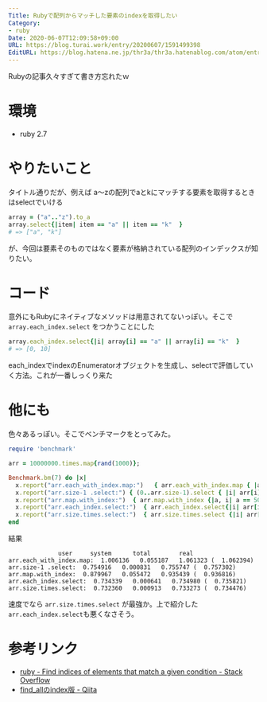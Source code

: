 ```yaml
---
Title: Rubyで配列からマッチした要素のindexを取得したい
Category:
- ruby
Date: 2020-06-07T12:09:58+09:00
URL: https://blog.turai.work/entry/20200607/1591499398
EditURL: https://blog.hatena.ne.jp/thr3a/thr3a.hatenablog.com/atom/entry/26006613580173309
---
```


Rubyの記事久々すぎて書き方忘れたｗ

# 環境

- ruby 2.7

# やりたいこと

タイトル通りだが、例えば a〜zの配列でaとkにマッチする要素を取得するときはselectでいける

```ruby
array = ("a".."z").to_a
array.select{|item| item == "a" || item == "k"  }
# => ["a", "k"]
```

が、今回は要素そのものではなく要素が格納されている配列のインデックスが知りたい。

# コード

意外にもRubyにネイティブなメソッドは用意されてないっぽい。そこで `array.each_index.select` をつかうことにした

```ruby
array.each_index.select{|i| array[i] == "a" || array[i] == "k"  }
# => [0, 10]
```

each_indexでindexのEnumeratorオブジェクトを生成し、selectで評価していく方法。これが一番しっくり来た

# 他にも

色々あるっぽい。そこでベンチマークをとってみた。

```ruby
require 'benchmark'

arr = 10000000.times.map{rand(1000)};

Benchmark.bm(7) do |x|
  x.report("arr.each_with_index.map:")   { arr.each_with_index.map { |a, i| a == 50 ? i : nil }.compact }
  x.report("arr.size-1 .select:") { (0..arr.size-1).select { |i| arr[i] == 50 } }
  x.report("arr.map.with_index:")  { arr.map.with_index {|a, i| a == 50 ? i : nil}.compact }
  x.report("arr.each_index.select:")  { arr.each_index.select{|i| arr[i] == 50} }
  x.report("arr.size.times.select:")  { arr.size.times.select {|i| arr[i] == 50} }
end
```

結果

```
              user     system      total        real
arr.each_with_index.map:  1.006136   0.055187   1.061323 (  1.062394)
arr.size-1 .select:  0.754916   0.000831   0.755747 (  0.757302)
arr.map.with_index:  0.879967   0.055472   0.935439 (  0.936816)
arr.each_index.select:  0.734339   0.000641   0.734980 (  0.735821)
arr.size.times.select:  0.732360   0.000913   0.733273 (  0.734476)
```

速度でなら `arr.size.times.select` が最強か。上で紹介した `arr.each_index.select`も悪くなさそう。

# 参考リンク

- [ruby - Find indices of elements that match a given condition - Stack Overflow](https://stackoverflow.com/questions/13659696/find-indices-of-elements-that-match-a-given-condition)
- [find_allのindex版 - Qiita](https://qiita.com/pocari/items/0b4e632ef2a2b6a97ba9)
